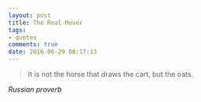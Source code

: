 ```yaml
---
layout: post
title: The Real Mover
tags:
- quotes
comments: true
date: 2016-06-29 06:17:13
---
```


>It is not the horse that draws the cart, but the oats.

<cite>Russian proverb</cite>
